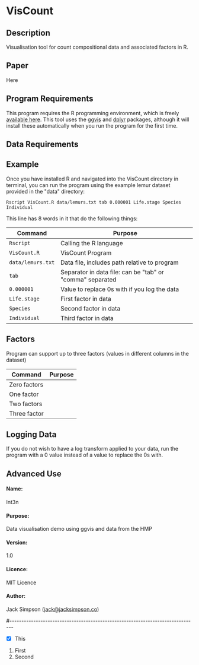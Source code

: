 # VisCount

## Description
Visualisation tool for count compositional data and associated factors in R.

## Paper
Here

## Program Requirements
This program requires the R programming environment, which is freely [available here](https://www.r-project.org/). This tool uses the [ggvis](https://cran.r-project.org/web/packages/ggvis/index.html) and [dplyr](https://cran.r-project.org/web/packages/dplyr/index.html) packages, although it will install these automatically when you run the program for the first time.

## Data Requirements


## Example
Once you have installed R and navigated into the VisCount directory in terminal, you can run the program using the example lemur dataset provided in the "data" directory:

`Rscript VisCount.R data/lemurs.txt tab 0.000001 Life.stage Species Individual`

This line has 8 words in it that do the following things:

Command | Purpose
--- | ---
`Rscript`| Calling the R language
`VisCount.R` | VisCount Program
`data/lemurs.txt` | Data file, includes path relative to program
`tab` | Separator in data file: can be "tab" or "comma" separated
`0.000001` | Value to replace 0s with if you log the data
`Life.stage` | First factor in data
`Species` | Second factor in data
`Individual` | Third factor in data

## Factors

Program can support up to three factors (values in different columns in the dataset)

Command | Purpose
--- | ---
Zero factors |
One factor |
Two factors |
Three factor |

## Logging Data

If you do not wish to have a log transform applied to your data, run the program with a 0 value instead of a value to replace the 0s with.

## Advanced Use



#### Name:
Int3n
#### Purpose:
Data visualisation demo using ggvis and data from the HMP
#### Version:
1.0
#### Licence:
MIT Licence
#### Author:
Jack Simpson (jack@jacksimpson.co)

#-------------------------------------------------------------------------------




- [x] This

1. First
2. Second
